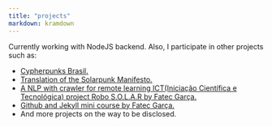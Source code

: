 ```yaml
---
title: "projects"
markdown: kramdown
---
```


Currently working with NodeJS backend. Also, I participate in other projects such as:

<ul>
<li><a href="https://github.com/cypherpunksbr/cypherpunks.com.br" target="_blank">Cypherpunks Brasil.</a></li>
<li><a href="https://www.re-des.org/um-manifesto-solarpunk-portugues-brasil/" target="_blank">Translation of the Solarpunk Manifesto.</a></li>
<li><a href="http://fatecgarca.edu.br/uploads/documentos/ict/jornada/jornada4_anais.pdf" target="_blank">A NLP with crawler for remote learning ICT(Iniciação Científica e Tecnológica) project Robo S.O.L.A.R by Fatec Garça.</a></li>
<li><a href="http://fatecgarca.edu.br/ewinds/index.php?subeventos=sub191003134454" target="_blank">Github and Jekyll mini course by Fatec Garça.</a></li>
<li>And more projects on the way to be disclosed.</li>
</ul>

